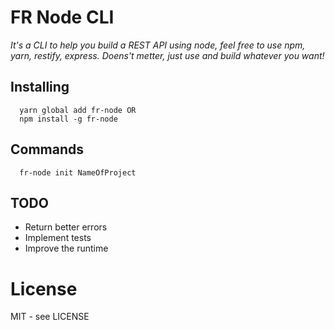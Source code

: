 # FR Node CLI

*It's a CLI to help you build a REST API using node, feel free to use npm, yarn, restify, express. Doens't metter, just use and build whatever you want!*

## Installing

```shell
  yarn global add fr-node OR 
  npm install -g fr-node
```

## Commands
```shell
  fr-node init NameOfProject
```

## TODO
- Return better errors
- Implement tests
- Improve the runtime
# License

MIT - see LICENSE